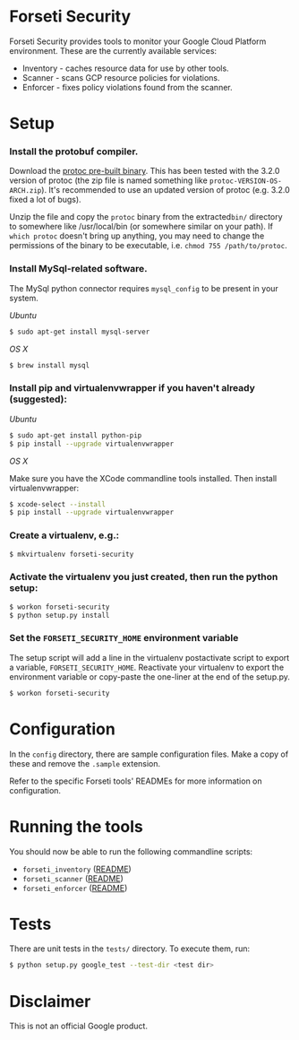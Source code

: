 # Forseti Security

Forseti Security provides tools to monitor your Google Cloud Platform
environment. These are the currently available services:

* Inventory - caches resource data for use by other tools.
* Scanner - scans GCP resource policies for violations.
* Enforcer - fixes policy violations found from the scanner.


# Setup

### Install the protobuf compiler.

Download the [protoc pre-built
binary](https://github.com/google/protobuf/releases). This has been tested with
the 3.2.0 version of protoc (the zip file is named something like
`protoc-VERSION-OS-ARCH.zip`). It's recommended to use an updated version of
protoc (e.g. 3.2.0 fixed a lot of bugs).

Unzip the file and copy the `protoc` binary from the extracted`bin/` directory
to somewhere like /usr/local/bin (or somewhere similar on your path). If `which
protoc` doesn't bring up anything, you may need to change the permissions of the
binary to be executable, i.e. `chmod 755 /path/to/protoc`.

### Install MySql-related software.

The MySql python connector requires `mysql_config` to be present in your system.

*Ubuntu*

```sh
$ sudo apt-get install mysql-server
```

*OS X*

```sh
$ brew install mysql
```

### Install pip and virtualenvwrapper if you haven't already (suggested):

*Ubuntu*

```sh
$ sudo apt-get install python-pip
$ pip install --upgrade virtualenvwrapper
```

*OS X*

Make sure you have the XCode commandline tools installed. Then install
virtualenvwrapper:

```sh
$ xcode-select --install
$ pip install --upgrade virtualenvwrapper
```

### Create a virtualenv, e.g.:

```sh
$ mkvirtualenv forseti-security
```

### Activate the virtualenv you just created, then run the python setup:

```sh
$ workon forseti-security
$ python setup.py install
```

### Set the `FORSETI_SECURITY_HOME` environment variable
The setup script will add a line in the virtualenv postactivate script to export
a variable, `FORSETI_SECURITY_HOME`. Reactivate your virtualenv to export the
environment variable or copy-paste the one-liner at the end of the setup.py.

```sh
$ workon forseti-security
```


# Configuration
In the `config` directory, there are sample configuration files. Make a copy of
these and remove the `.sample` extension.

Refer to the specific Forseti tools' READMEs for more information on
configuration.


# Running the tools

You should now be able to run the following commandline scripts:

 - `forseti_inventory` ([README](google/cloud/security/inventory/README.md))
 - `forseti_scanner` ([README](google/cloud/security/scanner/README.md))
 - `forseti_enforcer` ([README](google/cloud/security/enforcer/README.md))


# Tests
There are unit tests in the `tests/` directory. To execute them, run:

```sh
$ python setup.py google_test --test-dir <test dir>
```


# Disclaimer
This is not an official Google product.
